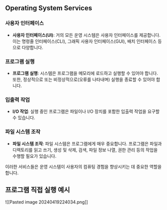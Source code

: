 ## Operating System Services
### 사용자 인터페이스

- **사용자 인터페이스(UI)**: 거의 모든 운영 시스템은 사용자 인터페이스를 제공합니다. 이는 명령줄 인터페이스(CLI), 그래픽 사용자 인터페이스(GUI), 배치 인터페이스 등으로 다양합니다.

### 프로그램 실행

- **프로그램 실행**: 시스템은 프로그램을 메모리에 로드하고 실행할 수 있어야 합니다. 또한, 정상적으로 또는 비정상적으로(오류를 나타내며) 실행을 종료할 수 있어야 합니다.

### 입출력 작업

- **I/O 작업**: 실행 중인 프로그램은 파일이나 I/O 장치를 포함한 입출력 작업을 요구할 수 있습니다.

### 파일 시스템 조작

- **파일 시스템 조작**: 파일 시스템은 프로그램에게 매우 중요합니다. 프로그램은 파일과 디렉토리를 읽고 쓰기, 생성 및 삭제, 검색, 파일 정보 나열, 권한 관리 등의 작업을 수행할 필요가 있습니다.

이러한 서비스들은 운영 시스템이 사용자의 컴퓨팅 경험을 향상시키는 데 중요한 역할을 합니다.
## 프로그램 직접 실행 예시
![[Pasted image 20240419224034.png]]